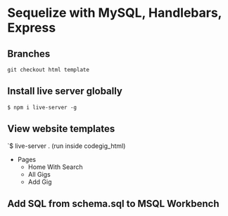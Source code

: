 # Sequelize with MySQL, Handlebars, Express

## Branches
```
git checkout html template
```

## Install live server globally

`$ npm i live-server -g`

## View website templates
`$ live-server . (run inside codegig_html)

* Pages
  - Home With Search
  - All Gigs
  - Add Gig

## Add SQL from schema.sql to MSQL Workbench
